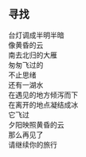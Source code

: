 ## 寻找

台灯调成半明半暗  
像黄昏的云  
南去北归的大雁  
匆匆飞过的  
不止思绪  
还有一湖水  
在遇见的地方倾泻而下  
在离开的地点凝结成冰  
它飞过  
夕阳映照黄昏的云  
那么再见了  
请继续你的旅行
